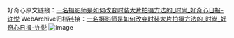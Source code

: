 好奇心原文链接：[一名摄影师是如何改变时装大片拍摄方法的_时尚_好奇心日报-许悦](https://www.qdaily.com/articles/2246.html)
WebArchive归档链接：[一名摄影师是如何改变时装大片拍摄方法的_时尚_好奇心日报-许悦](http://web.archive.org/web/20190623150930/https://www.qdaily.com/articles/2246.html)
![image](http://ww3.sinaimg.cn/large/007d5XDpgy1g3vbxooy4dj30u04s91kx)